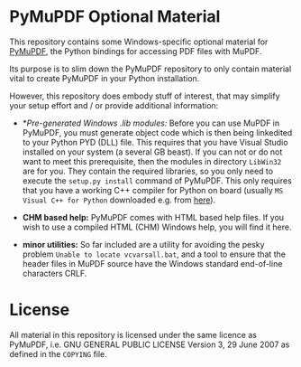 # PyMuPDF Optional Material
This repository contains some Windows-specific optional material for [PyMuPDF](https://github.com/rk700/PyMuPDF), the Python bindings for accessing PDF files with MuPDF.

Its purpose is to slim down the PyMuPDF repository to only contain material vital to create PyMuPDF in your Python installation.

However, this repository does embody stuff of interest, that may simplify your setup effort and / or provide additional information:

* **Pre-generated Windows *.lib modules:** Before you can use MuPDF in PyMuPDF, you must generate object code which is then being linkedited to your Python PYD (DLL) file. This requires that you have Visual Studio installed on your system (a several GB beast). If you can not or do not want to meet this prerequisite, then the modules in directory ``LibWin32`` are for you. They contain the required libraries, so you only need to execute the ``setup.py install`` command of PyMuPDF. This only requires that you have a working C++ compiler for Python on board (usually ``MS Visual C++ for Python`` downloaded e.g. from [here](http://www.microsoft.com/en-us/download/details.aspx?id=44266)).

* **CHM based help:** PyMuPDF comes with HTML based help files. If you wish to use a compiled HTML (CHM) Windows help, you will find it here.

* **minor utilities:** So far included are a utility for avoiding the pesky problem ``Unable to locate vcvarsall.bat``, and a tool to ensure that the header files in MuPDF source have the Windows standard end-of-line characters CRLF.


# License
All material in this repository is licensed under the same licence as PyMuPDF, i.e. GNU GENERAL PUBLIC LICENSE Version 3, 29 June 2007 as defined in the ``COPYING`` file.
